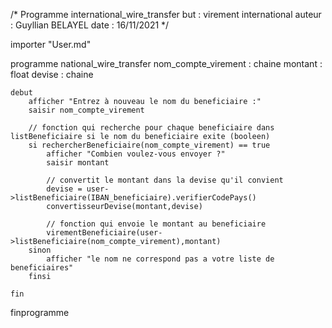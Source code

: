 /*
Programme international_wire_transfer
but : virement international
auteur : Guyllian BELAYEL
date : 16/11/2021
*/

importer "User.md"

programme national_wire_transfer
    nom_compte_virement : chaine
    montant : float
    devise : chaine

    debut
        afficher "Entrez à nouveau le nom du beneficiaire :"
        saisir nom_compte_virement

        // fonction qui recherche pour chaque beneficiaire dans listBeneficiaire si le nom du beneficiaire exite (booleen)        
        si rechercherBeneficiaire(nom_compte_virement) == true
            afficher "Combien voulez-vous envoyer ?"
            saisir montant

            // convertit le montant dans la devise qu'il convient
            devise = user->listBeneficiaire(IBAN_beneficiaire).verifierCodePays()
            convertisseurDevise(montant,devise)

            // fonction qui envoie le montant au beneficiaire
            virementBeneficiaire(user->listBeneficiaire(nom_compte_virement),montant)
        sinon
            afficher "le nom ne correspond pas a votre liste de beneficiaires"
        finsi

    fin
finprogramme